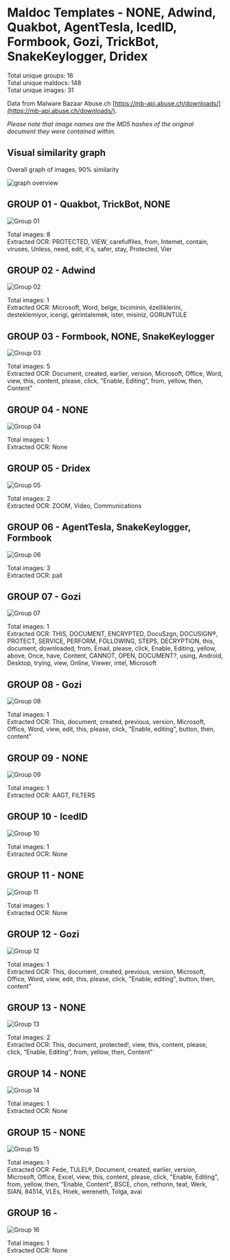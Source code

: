 # Maldoc Templates - NONE, Adwind, Quakbot, AgentTesla, IcedID, Formbook, Gozi, TrickBot, SnakeKeylogger, Dridex

Total unique groups: 16  
Total unique maldocs: 148  
Total unique images: 31  

Data from Malware Bazaar Abuse.ch [https://mb-api.abuse.ch/downloads/](https://mb-api.abuse.ch/downloads/).  

*Please note that image names are the MD5 hashes of the original document they were contained within.*

## Visual similarity graph

Overall graph of images, 90% similarity

![graph overview](https://raw.githubusercontent.com/jstrosch/malware-samples/master/maldoc_templates/2021/abuse_ch/week25_Jun14-Jun18/overview.png?raw=true")  

## GROUP 01 - Quakbot, TrickBot, NONE

![Group 01](https://raw.githubusercontent.com/jstrosch/malware-samples/master/maldoc_templates/2021/abuse_ch/week25_Jun14-Jun18/group_01/Quakbot_f2387e25f2e1a33caa550034e443673f.jpg?raw=true)

Total images: 8  
Extracted OCR: PROTECTED, VIEW, carefulfiles, from, Intemet, contain, viruses, Unless, need, edit, it's, safer, stay, Protected, Vier  

## GROUP 02 - Adwind

![Group 02](https://raw.githubusercontent.com/jstrosch/malware-samples/master/maldoc_templates/2021/abuse_ch/week25_Jun14-Jun18/group_02/Adwind_c29d959490ceeba42ab970d145f52954.jpg?raw=true)

Total images: 1  
Extracted OCR: Microsoft, Word, belge, biciminin, ézelliklerini, desteklemiyor, icerigi, gérintalemek, ister, misiniz, GORUNTULE  

## GROUP 03 - Formbook, NONE, SnakeKeylogger

![Group 03](https://raw.githubusercontent.com/jstrosch/malware-samples/master/maldoc_templates/2021/abuse_ch/week25_Jun14-Jun18/group_03/Formbook_20d6b3f4a0238d0f0763a04f452cc6af.jpg?raw=true)

Total images: 5  
Extracted OCR: Document, created, earlier, version, Microsoft, Office, Word, view, this, content, please, click, "Enable, Editing", from, yellow, then, Content"  

## GROUP 04 - NONE

![Group 04](https://raw.githubusercontent.com/jstrosch/malware-samples/master/maldoc_templates/2021/abuse_ch/week25_Jun14-Jun18/group_04/NONE_9c2c38b4685ebbeb9ae981b3ba51961b.jpg?raw=true)

Total images: 1  
Extracted OCR: None  

## GROUP 05 - Dridex

![Group 05](https://raw.githubusercontent.com/jstrosch/malware-samples/master/maldoc_templates/2021/abuse_ch/week25_Jun14-Jun18/group_05/Dridex_d65c8d73d13ed5d4f2973631101c4b34.jpg?raw=true)

Total images: 2  
Extracted OCR: ZOOM, Video, Communications  

## GROUP 06 - AgentTesla, SnakeKeylogger, Formbook

![Group 06](https://raw.githubusercontent.com/jstrosch/malware-samples/master/maldoc_templates/2021/abuse_ch/week25_Jun14-Jun18/group_06/AgentTesla_83e96cc4313ffc6108e7149690952921.jpg?raw=true)

Total images: 3  
Extracted OCR: pall  

## GROUP 07 - Gozi

![Group 07](https://raw.githubusercontent.com/jstrosch/malware-samples/master/maldoc_templates/2021/abuse_ch/week25_Jun14-Jun18/group_07/Gozi_f3852fcff10b37f639e2c63bd70ba32f.jpg?raw=true)

Total images: 1  
Extracted OCR: THIS, DOCUMENT, ENCRYPTED, DocuSzgn, DOCUSIGN®, PROTECT, SERVICE, PERFORM, FOLLOWING, STEPS, DECRYPTION, this, document, downloaded, from, Email, please, click, Enable, Editing, yellow, above, Once, have, Content, CANNOT, OPEN, DOCUMENT?, using, Android, Desktop, trying, view, Online, Viewer, intel, Microsoft  

## GROUP 08 - Gozi

![Group 08](https://raw.githubusercontent.com/jstrosch/malware-samples/master/maldoc_templates/2021/abuse_ch/week25_Jun14-Jun18/group_08/Gozi_90f830f394798beeab08062829ad1103.jpg?raw=true)

Total images: 1  
Extracted OCR: This, document, created, previous, version, Microsoft, Office, Word, view, edit, this, please, click, "Enable, editing", button, then, content"  

## GROUP 09 - NONE

![Group 09](https://raw.githubusercontent.com/jstrosch/malware-samples/master/maldoc_templates/2021/abuse_ch/week25_Jun14-Jun18/group_09/NONE_985547e134d3884d7623d3be63be79b4.jpg?raw=true)

Total images: 1  
Extracted OCR: AAGT, FILTERS  

## GROUP 10 - IcedID

![Group 10](https://raw.githubusercontent.com/jstrosch/malware-samples/master/maldoc_templates/2021/abuse_ch/week25_Jun14-Jun18/group_10/IcedID_100123b7843ed81d9973bd2f9705016d.jpg?raw=true)

Total images: 1  
Extracted OCR: None  

## GROUP 11 - NONE

![Group 11](https://raw.githubusercontent.com/jstrosch/malware-samples/master/maldoc_templates/2021/abuse_ch/week25_Jun14-Jun18/group_11/NONE_ad89c0026b6a96e57706818d1d79ecfa.jpg?raw=true)

Total images: 1  
Extracted OCR: None  

## GROUP 12 - Gozi

![Group 12](https://raw.githubusercontent.com/jstrosch/malware-samples/master/maldoc_templates/2021/abuse_ch/week25_Jun14-Jun18/group_12/Gozi_10a9d7959860d40e102bb46757520e18.jpg?raw=true)

Total images: 1  
Extracted OCR: This, document, created, previous, version, Microsoft, Office, Word, view, edit, this, please, click, "Enable, editing", button, then, content"  

## GROUP 13 - NONE

![Group 13](https://raw.githubusercontent.com/jstrosch/malware-samples/master/maldoc_templates/2021/abuse_ch/week25_Jun14-Jun18/group_13/NONE_205ef26465f1de1ef0c95551e0c46858.jpg?raw=true)

Total images: 2  
Extracted OCR: This, document, protected!, view, this, content, please, click, “Enable, Editing”, from, yellow, then, Content”  

## GROUP 14 - NONE

![Group 14](https://raw.githubusercontent.com/jstrosch/malware-samples/master/maldoc_templates/2021/abuse_ch/week25_Jun14-Jun18/group_14/NONE_3dadb3063092805a1db5b12b1320fd3c.jpg?raw=true)

Total images: 1  
Extracted OCR: None  

## GROUP 15 - NONE

![Group 15](https://raw.githubusercontent.com/jstrosch/malware-samples/master/maldoc_templates/2021/abuse_ch/week25_Jun14-Jun18/group_15/NONE_fdeff7b57d4be10e818d15cc03a32b24.jpg?raw=true)

Total images: 1  
Extracted OCR: Fede, TULEL®, Document, created, earlier, version, Microsoft, Office, Excel, view, this, content, please, click, "Enable, Editing", from, yellow, then, “Enable, Content", BSCE, chon, rethonn, teat, Werk, SIAN, 84514, VLEs, Hoek, wereneth, Tolga, avai  

## GROUP 16 - 

![Group 16](https://raw.githubusercontent.com/jstrosch/malware-samples/master/maldoc_templates/2021/abuse_ch/week25_Jun14-Jun18/group_16/)

Total images: 1  
Extracted OCR: None  

